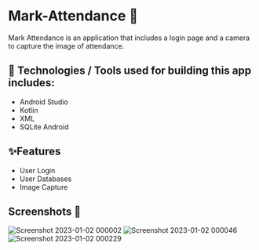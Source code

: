 # Mark-Attendance 📱
Mark Attendance is an application that includes a login page and a camera to capture the image of attendance.

## 📱 Technologies / Tools used for building this app includes: 
- Android Studio 
 - Kotlin
 - XML
 - SQLite Android
## ✨Features

- User Login 
- User Databases
- Image Capture

## Screenshots 📱

![Screenshot 2023-01-02 000002](https://user-images.githubusercontent.com/108191093/210182107-5e2359a3-237e-48d6-81d4-c8b311db1ad1.png)
![Screenshot 2023-01-02 000046](https://user-images.githubusercontent.com/108191093/210182118-39181f62-58d7-43b6-82c7-ce94e8492530.png)
![Screenshot 2023-01-02 000229](https://user-images.githubusercontent.com/108191093/210182123-a8d67e98-c4f6-4965-b9f1-f94c26b0ff67.png)

